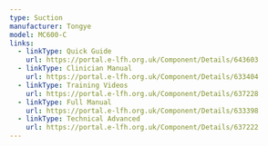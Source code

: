 ```yaml
---
type: Suction
manufacturer: Tongye
model: MC600-C
links:
  - linkType: Quick Guide
    url: https://portal.e-lfh.org.uk/Component/Details/643603
  - linkType: Clinician Manual
    url: https://portal.e-lfh.org.uk/Component/Details/633404
  - linkType: Training Videos
    url: https://portal.e-lfh.org.uk/Component/Details/637228
  - linkType: Full Manual
    url: https://portal.e-lfh.org.uk/Component/Details/633398
  - linkType: Technical Advanced
    url: https://portal.e-lfh.org.uk/Component/Details/637222
---
```

